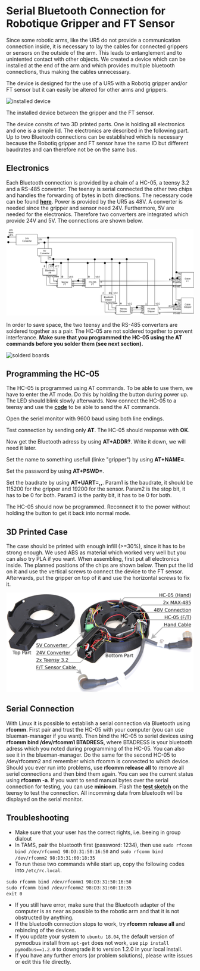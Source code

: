 # Serial Bluetooth Connection for Robotique Gripper and FT Sensor

Since some robotic arms, like the UR5 do not provide a communication connection inside, it is necessary to lay the cables for connected grippers or sensors on the outside of the arm. This leads to entanglement and to unintented contact with other objects. We created a device which can be installed at the end of the arm and which provides multiple bluetooth connections, thus making the cables unnecessary.

The device is designed for the use of a UR5 with a Robotiq gripper and/or FT sensor but it can easily be altered for other arms and grippers.

![installed device](docs/installed_device.png)

The installed device between the gripper and the FT sensor.

The device consits of two 3D printed parts. One is holding all electronics and one is a simple lid. The electronics are described in the following part.
Up to two Bluetooth connections can be established which is necessary because the Robotiq gripper and FT sensor have the same ID but different baudrates and can therefore not be on the same bus.

## Electronics

Each Bluetooth connection is provided by a chain of a HC-05, a teensy 3.2 and a RS-485 converter. The teensy is serial connected the other two chips and handles the forwarding of bytes in both directions. The necessary code can be found [**here**](code).
Power is provided by the UR5 as 48V. A converter is needed since the gripper and sensor need 24V. Furthermore, 5V are needed for the electronics. Therefore two converters are integrated which provide 24V and 5V. The connections are shown below.

![circuit diagram](docs/wiring.png)

In order to save space, the two teensy and the RS-485 converters are soldered together as a pair. The HC-05 are not soldered together to prevent interferance. 
**Make sure that you programmed the HC-05 using the AT commands before you solder them (see next section).**

![solderd boards](docs/soldered.png)

## Programming the HC-05

The HC-05 is programmed using AT commands. To be able to use them, we have to enter the AT mode. Do this by holding the button during power up. The LED should blink slowly afterwards. Now connect the HC-05 to a teensy and use the [**code**](code/at.arduino) to be able to send the AT commands. 

Open the seriel monitor with 9600 baud using both line endings. 

Test connection by sending only **AT**. The HC-05 should response with **OK**.

Now get the Bluetooth adress by using **AT+ADDR?**. Write it down, we will need it later.

Set the name to something usefull (linke "gripper") by using **AT+NAME=<Param>**.

Set the password by using **AT+PSWD=<Param>**.

Set the baudrate by using **AT+UART=<Param>,<Param2>,<Param3>**. Param1 is the baudrate, it should be 115200 for the gripper and 19200 for the sensor. Param2 is the stop bit, it has to be 0 for both. Param3 is the parity bit, it has to be 0 for both.

The HC-05 should now be programmed. Reconnect it to the power without holding the button to get it back into normal mode.

## 3D Printed Case

The case should be printed with enough infill (>=30%), since it has to be strong enough. We used ABS as material which worked very well but you can also try PLA if you want.
When assembling, first put all electronics inside. The planned positions of the chips are shown below. Then put the lid on it and use the vertical screws to connect the device to the FT sensor. Afterwards, put the gripper on top of it and use the horizontal screws to fix it.

![assembyl](docs/open_device.png)

## Serial Connection

With Linux it is possible to establish a serial connection via Bluetooth using **rfcomm**. First pair and trust the HC-05 with your computer (you can use blueman-manager if you want). Then bind the HC-05 to seriel devices using **rfcomm bind /dev/rfcomm1 BTADRESS**, where BTADRESS is your bluetooth adress which you noted during programming of the HC-05. You can also see it in the blueman-manager.
Do the same for the second HC-05 to /dev/rfcomm2 and remember which rfcomm is connected to which device.
Should you ever run into problems, use **rfcomm release all** to remove all seriel connections and then bind them again. You can see the current status using **rfcomm -a**.
If you want to send manual bytes over the serial connection for testing, you can use **minicom**.
Flash the [**test sketch**](code/test.arduino) on the teensy to test the connection. All incomming data from bluetooth will be displayed on the serial monitor.

## Troubleshooting
- Make sure that your user has the correct rights, i.e. beeing in group dialout
- In TAMS, pair the bluetooth first (password: 1234), then use `sudo rfcomm bind /dev/rfcomm1 98:D3:31:50:16:50` and `sudo rfcomm bind /dev/rfcomm2 98:D3:31:60:18:35`
- To run these two commands while start up, copy the following codes into `/etc/rc.local`.
```
sudo rfcomm bind /dev/rfcomm1 98:D3:31:50:16:50
sudo rfcomm bind /dev/rfcomm2 98:D3:31:60:18:35
exit 0
```
- If you still have error, make sure that the Bluetooth adapter of the computer is as near as possible to the robotic arm and that it is not obstructed by anything.
- If the bluetooth connection stops to work, try **rfcomm release all** and rebinding of the devices.
- If you update your system to `ubuntu 18.04`, the default version of pymodbus install from `apt-get` does not work, use `pip install pymodbus==1.2.0` to downgrade it to version 1.2.0 in your local install.
- If you have any further errors (or problem solutions), please write issues or edit this file directly.

